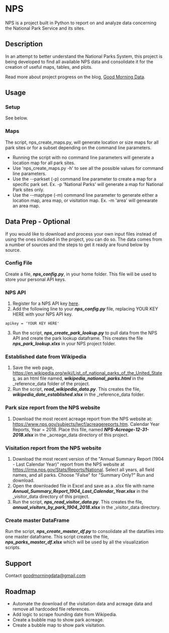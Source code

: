 # NPS

NPS is a project built in Python to report on and analyze data concerning the National Park Service and its sites.

## Description

In an attempt to better understand the National Parks System, this project is being developed to find all available NPS data and consolidate it for the creation of useful maps, tables, and plots.

Read more about project progress on the blog, [Good Morning Data](goodmorningdata.com).

## Usage
### Setup
See below.

### Maps
The script, nps_create_maps.py, will generate location or size maps for all park sites or for a subset depending on the command line parameters.
* Running the script with no command line parameters will generate a location map for all park sites.
* Use 'nps_create_maps.py -h' to see all the possible values for command line parameters.
* Use the --parkset (-p) command line parameter to create a map for a specific park set. Ex. -p 'National Parks' will generate a map for National Park sites only.
* Use the --maptype (-m) command line parameter to generate either a location map, area map, or visitation map. Ex. -m 'area' will genearate an area map.


## Data Prep - Optional
If you would like to download and process your own input files instead of using the ones included in the project, you can do so. The data comes from a number of sources and the steps to get it ready are found below by source.

### Config File
Create a file, **_nps_config.py_**, in your home folder. This file will be used to store your personal API keys.

### NPS API
1. Register for a NPS API key [here](https://www.nps.gov/subjects/developer/get-started.htm).
2. Add the following line to your **_nps_config.py_** file, replacing YOUR KEY HERE with your NPS API key.
```
apikey = 'YOUR KEY HERE'
```
3. Run the script, **_nps_create_park_lookup.py_** to pull data from the NPS API and create the park lookup dataframe. This creates the file **_nps_park_lookup.xlxs_** in your NPS project folder.

### Established date from Wikipedia
1. Save the web page, https://en.wikipedia.org/wiki/List_of_national_parks_of_the_United_States, as an html file named, **_wikipedia_national_parks.html_** in the _reference_data folder of the project.
2. Run the script, **_read_wikipedia_data.py_**. This creates the file, **_wikipedia_date_established.xlsx_** in the _reference_data folder.

### Park size report from the NPS website
1. Download the most recent acreage report from the NPS website at: https://www.nps.gov/subjects/lwcf/acreagereports.htm. Calendar Year Reports, Year = 2018. Place this file, named **_NPS-Acreage-12-31-2018.xlsx_** in the _acreage_data directory of this project.

### Visitation report from the NPS website
1. Download the most recent version of the "Annual Summary Report (1904 - Last Calendar Year)" report from the NPS website at https://irma.nps.gov/Stats/Reports/National. Select all years, all field names, and all parks. Choose "False" for "Summary Only?" Run and download.
2. Open the downloaded file in Excel and save as a .xlsx file with name **_Annual_Summary_Report_1904_Last_Calendar_Year.xlsx_** in the _visitor_data directory of this project.
3. Run the script, **_nps_read_visitor_data.py_**. This creates the file,
**_annual_visitors_by_park_1904_2018.xlsx_** in the _visitor_data directory.

### Create master DataFrame
Run the script, **_nps_create_master_df.py_** to consolidate all the datafiles into one master dataframe. This script creates the file, **_nps_parks_master_df.xlsx_** which will be used by all the visualization scripts.


## Support
Contact [goodmorningdata@gmail.com](mailto:goodmorningdata@gmail.com)


## Roadmap
* Automate the download of the visitation data and acreage data and remove all hardcoded file references.
* Add logic to scrape founding date from Wikipedia.
* Create a bubble map to show park acreage.
* Create a bubble map to show park visitation.
